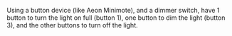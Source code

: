 Using a button device (like Aeon Minimote), and a dimmer switch, have 1 button to turn the light on full (button 1), one
button to dim the light (button 3), and the other buttons to turn off the light.
